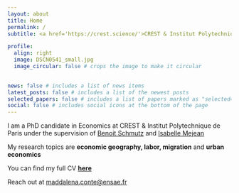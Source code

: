 ```yaml
---
layout: about
title: Home
permalink: /
subtitle: <a href='https://crest.science/'>CREST & Institut Polytechnique de Paris</a>

profile:
  align: right
  image: DSCN0541_small.jpg
  image_circular: false # crops the image to make it circular
 

news: false # includes a list of news items
latest_posts: false # includes a list of the newest posts
selected_papers: false # includes a list of papers marked as "selected={true}"
social: false # includes social icons at the bottom of the page
---
```


I am a PhD candidate in Economics at CREST & Institut Polytechnique de Paris under the supervision of <a href='https://sites.google.com/site/benoitschmutz/'>Benoit Schmutz</a> and <a href='http://www.isabellemejean.com/'>Isabelle Mejean</a>

My research topics are **economic geography, labor, migration** and **urban economics**

You can find my full CV <a href='https://drive.google.com/file/d/1hMRicrYkQpj1WdExWVBfnOagIF7oAP_g/view?usp=drive_link'>**here**</a>

Reach out at maddalena.conte@ensae.fr
